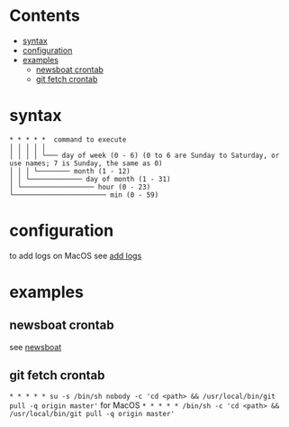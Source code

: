 # Contents

- [syntax](#syntax)
- [configuration](#configuration)
- [examples](#examples)
    - [newsboat crontab](#newsboat-crontab)
    - [git fetch crontab](#git-fetch-crontab)

# syntax
```
* * * * *  command to execute
│ │ │ │ │
│ │ │ │ └─── day of week (0 - 6) (0 to 6 are Sunday to Saturday, or use names; 7 is Sunday, the same as 0)
│ │ │ └──────── month (1 - 12)
│ │ └───────────── day of month (1 - 31)
│ └────────────────── hour (0 - 23)
└─────────────────────── min (0 - 59)
```

# configuration
to add logs on MacOS see [add logs](../macos/system.md#add-logs)

# examples
## newsboat crontab
see [newsboat](newsboat.md)

## git fetch crontab
`* * * * * su -s /bin/sh nobody -c 'cd <path> && /usr/local/bin/git pull -q origin master'`
for MacOS `* * * * * /bin/sh -c 'cd <path> && /usr/local/bin/git pull -q origin master'`
